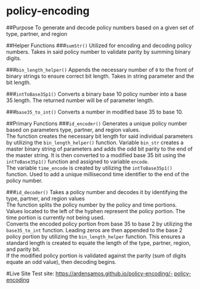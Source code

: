 # policy-encoding

##Purpose 
To generate and decode policy numbers based on a given set of type, partner, and region

##Helper Functions <a name='Helper Functions'></a>
###`sumStr()`
Utilized for encoding and decoding policy numbers. Takes in said policy number to validate parity by summing binary digits. 

###`bin_length_helper()`
Appends the necessary number of `0` to the front of binary strings to ensure correct bit length. Takes in string parameter and the bit length.

###`intToBase35p1()`
Converts a binary base 10 policy number into a base 35 length. The returned number will be of parameter length.

###`base35_to_int()`
Converts a number in modified base 35 to base 10.

##Primary Functions
###`id_encoder()`
Generates a unique policy number based on parameters type, partner, and region values. 
<br>
The function creates the necessary bit length for said individual parameters by utilizing the `bin_length_helper()` function. Variable `bin_str` creates a master binary string of parameters and adds the odd bit parity to the end of the master string. It is then converted to a modified base 35 bit using the `intToBase35p1()` function and assigned to variable `encode`.
<br>
The variable `time_encode` is created by utilizing the `intToBase35p1()` function. Used to add a unique millisecond time identifier to the end of the policy number.

###`id_decoder()`
Takes a policy number and decodes it by identifying the type, partner, and region values
<br>
The function splits the policy number by the policy and time portions. Values located to the left of the hyphen represent the policy portion. The time portion is currently not being used. 
<br>
Converts the encoded policy portion from base 35 to base 2 by utilizing the `base35_to_int` function. Leading zeros are then appended to the base 2 policy portion by utilizing the `bin_length_helper` function. This ensures a standard length is created to equate the length of the type, partner, region, and parity bit. 
<br>
If the modified policy portion is validated against the parity (sum of digits equate an odd value), then decoding begins. 

#Live Site 
Test site: https://ardensamos.github.io/policy-encoding/- [policy-encoding](#policy-encoding)
